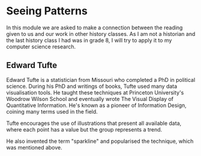 # Seeing Patterns

In this module we are asked to make a connection between the reading given to us and our work in other history classes. As I am not a historian and the last history class I had was in grade 8, I will try to apply it to my computer science research.

## Edward Tufte
Edward Tufte is a statistician from Missouri who completed a PhD in political science. During his PhD and writings of books, Tufte used many data visualisation tools. He taught these techniques at  Princeton University's Woodrow Wilson School and eventually wrote The Visual Display of Quantitative Information. He's known as a pioneer of Information Design, coining many terms used in the field.

Tufte encourages the use of illustrations that present all available data, where each point has a value but the group represents a trend.

He also invented the term "sparkline" and popularised the technique, which was mentioned above.
